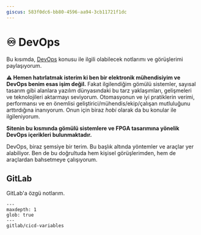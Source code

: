 ```yaml
---
giscus: 583f0dc6-bb80-4596-aa94-3cb11721f1dc
---
```


# ♾️ DevOps

Bu kısımda, [DevOps](https://en.wikipedia.org/wiki/DevOps) konusu ile ilgili
olabilecek notlarımı ve görüşlerimi paylaşıyorum.

**⚠️ Hemen hatırlatmak isterim ki ben bir elektronik mühendisiyim ve
DevOps benim esas işim değil.** Fakat ilgilendiğim gömülü sistemler, sayısal
tasarım gibi alanlara yazılım dünyasındaki bu tarz yaklaşımları, gelişmeleri
ve teknolojileri aktarmayı seviyorum. Otomasyonun ve iyi pratiklerin verimi,
performansı ve en önemlisi geliştirici/mühendis/ekip/çalışan mutluluğunu
arttırdığına inanıyorum. Onun için biraz *hobi* olarak da bu konular ile
ilgileniyorum.

**Sitenin bu kısmında gömülü sistemlere ve FPGA tasarımına yönelik DevOps
içerikleri bulunmaktadır.**

DevOps, biraz şemsiye bir terim. Bu başlık altında yöntemler ve araçlar yer
alabiliyor. Ben de bu doğrultuda hem kişisel görüşlerimden, hem de araçlardan
bahsetmeye çalışıyorum.

## GitLab

GitLab'a özgü notlarım.

```{toctree}
---
maxdepth: 1
glob: true
---
gitlab/cicd-variables
```
